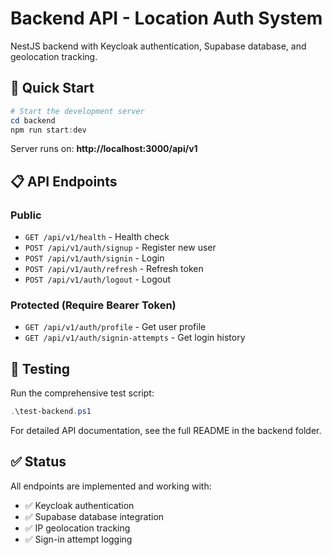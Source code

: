 # Backend API - Location Auth System

NestJS backend with Keycloak authentication, Supabase database, and geolocation tracking.

## 🚀 Quick Start

```powershell
# Start the development server
cd backend
npm run start:dev
```

Server runs on: **http://localhost:3000/api/v1**

## 📋 API Endpoints

### Public
- `GET /api/v1/health` - Health check
- `POST /api/v1/auth/signup` - Register new user
- `POST /api/v1/auth/signin` - Login
- `POST /api/v1/auth/refresh` - Refresh token
- `POST /api/v1/auth/logout` - Logout

### Protected (Require Bearer Token)
- `GET /api/v1/auth/profile` - Get user profile
- `GET /api/v1/auth/signin-attempts` - Get login history

## 🧪 Testing

Run the comprehensive test script:
```powershell
.\test-backend.ps1
```

For detailed API documentation, see the full README in the backend folder.

## ✅ Status

All endpoints are implemented and working with:
- ✅ Keycloak authentication
- ✅ Supabase database integration
- ✅ IP geolocation tracking
- ✅ Sign-in attempt logging
